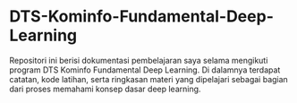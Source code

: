 # DTS-Kominfo-Fundamental-Deep-Learning
Repositori ini berisi dokumentasi pembelajaran saya selama mengikuti program DTS Kominfo Fundamental Deep Learning. Di dalamnya terdapat catatan, kode latihan, serta ringkasan materi yang dipelajari sebagai bagian dari proses memahami konsep dasar deep learning.
